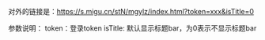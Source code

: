 对外的链接是：https://s.migu.cn/stN/mgylz/index.html?token=xxx&isTitle=0

参数说明：
token：登录token
isTitle: 默认显示标题bar，为0表示不显示标题bar